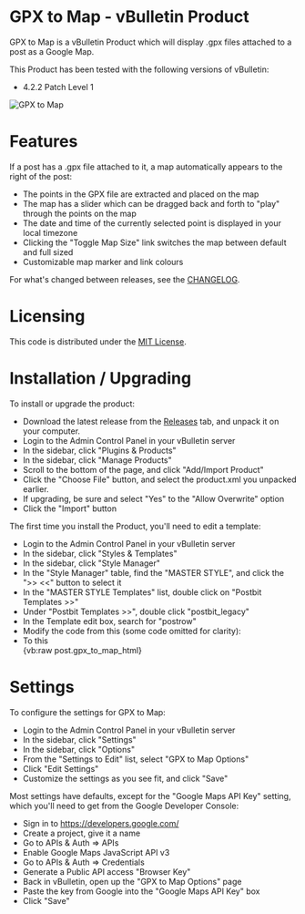 GPX to Map - vBulletin Product
==============================

GPX to Map is a vBulletin Product which will display .gpx files attached
to a post as a Google Map.

This Product has been tested with the following versions of vBulletin:
* 4.2.2 Patch Level 1

![GPX to Map](https://taeram.github.io/media/gpx-to-map-vbulletin.png)

# Features

If a post has a .gpx file attached to it, a map automatically appears to the right of the post:
* The points in the GPX file are extracted and placed on the map
* The map has a slider which can be dragged back and forth to "play" through the points on the map
* The date and time of the currently selected point is displayed in your local timezone
* Clicking the "Toggle Map Size" link switches the map between default and full sized
* Customizable map marker and link colours

For what's changed between releases, see the [CHANGELOG](CHANGELOG.md).

# Licensing
This code is distributed under the [MIT License](LICENSE).

# Installation / Upgrading

To install or upgrade the product:
* Download the latest release from the [Releases](https://github.com/taeram/gpx-to-map-vbulletin/releases)
tab, and unpack it on your computer.
* Login to the Admin Control Panel in your vBulletin server
* In the sidebar, click "Plugins & Products"
* In the sidebar, click "Manage Products"
* Scroll to the bottom of the page, and click "Add/Import Product"
* Click the "Choose File" button, and select the product.xml you unpacked earlier.
* If upgrading, be sure and select "Yes" to the "Allow Overwrite" option
* Click the "Import" button

The first time you install the Product, you'll need to edit a template:
* Login to the Admin Control Panel in your vBulletin server
* In the sidebar, click "Styles & Templates"
* In the sidebar, click "Style Manager"
* In the "Style Manager" table, find the "MASTER STYLE", and click the ">> <<" button to select it
* In the "MASTER STYLE Templates" list, double click on "Postbit Templates >>"
* Under "Postbit Templates >>", double click "postbit_legacy"
* In the Template edit box, search for "postrow"
* Modify the code from this (some code omitted for clarity):
    <div class="postbody">
        <div class="postrow ...">
* To this
    <div class="postbody">
        {vb:raw post.gpx_to_map_html}
        <div class="postrow ...">

# Settings

To configure the settings for GPX to Map:
* Login to the Admin Control Panel in your vBulletin server
* In the sidebar, click "Settings"
* In the sidebar, click "Options"
* From the "Settings to Edit" list, select "GPX to Map Options"
* Click "Edit Settings"
* Customize the settings as you see fit, and click "Save"

Most settings have defaults, except for the "Google Maps API Key" setting, which
you'll need to get from the Google Developer Console:
* Sign in to https://developers.google.com/
* Create a project, give it a name
* Go to APIs & Auth => APIs
* Enable Google Maps JavaScript API v3
* Go to APIs & Auth => Credentials
* Generate a Public API access "Browser Key"
* Back in vBulletin, open up the "GPX to Map Options" page
* Paste the key from Google into the "Google Maps API Key" box
* Click "Save"
